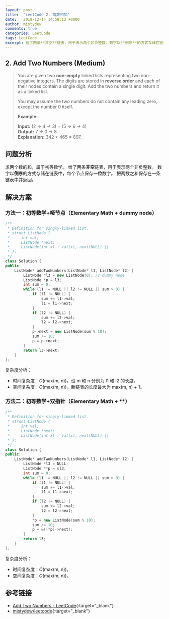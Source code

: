 ```yaml
---
layout: post
title:  "LeetCode 2. 两数相加"
date:   2019-12-14 14:58:13 +0800
author: mistydew
comments: true
categories: LeetCode
tags: LeetCode
excerpt: 给了两条**非空**链表，用于表示两个非负整数。数字以**倒序**的方式存储在链表中，每个节点保存**一位**数字。把两数之和保存在一条链表中并返回。
---
```

## 2. Add Two Numbers (Medium)

> You are given two **non-empty** linked lists representing two non-negative integers. The digits are stored in **reverse order** and each of their nodes contain a single digit. Add the two numbers and return it as a linked list.
> 
> You may assume the two numbers do not contain any leading zero, except the number 0 itself.
> 
> **Example:**
> 
> **Input:** (2 -> 4 -> 3) + (5 -> 6 -> 4)<br>
> **Output:** 7 -> 0 -> 8<br>
> **Explanation:** 342 + 465 = 807.

## 问题分析

求两个数的和，属于初等数学。
给了两条**非空**链表，用于表示两个非负整数。
数字以**倒序**的方式存储在链表中，每个节点保存**一位**数字。
把两数之和保存在一条链表中并返回。

## 解决方案

### 方法一：初等数学+哑节点（Elementary Math + dummy node）

```cpp
/**
 * Definition for singly-linked list.
 * struct ListNode {
 *     int val;
 *     ListNode *next;
 *     ListNode(int x) : val(x), next(NULL) {}
 * };
 */
class Solution {
public:
    ListNode* addTwoNumbers(ListNode* l1, ListNode* l2) {
        ListNode *l3 = new ListNode(0); // dummy node
        ListNode *p = l3;
        int sum = 0;
        while (l1 != NULL || l2 != NULL || sum > 0) {
            if (l1 != NULL) {
                sum += l1->val;
                l1 = l1->next;
            }
            if (l2 != NULL) {
                sum += l2->val;
                l2 = l2->next;
            }
            p->next = new ListNode(sum % 10);
            sum /= 10;
            p = p->next;
        }
        return l3->next;
    }
};
```

复杂度分析：
* 时间复杂度：_O_(max(m, n))。设 m 和 n 分别为 l1 和 l2 的长度。
* 空间复杂度：_O_(max(m, n))。新链表的长度最大为 max(m, n) + 1。

### 方法二：初等数学+双指针（Elementary Math + **）

```cpp
/**
 * Definition for singly-linked list.
 * struct ListNode {
 *     int val;
 *     ListNode *next;
 *     ListNode(int x) : val(x), next(NULL) {}
 * };
 */
class Solution {
public:
    ListNode* addTwoNumbers(ListNode* l1, ListNode* l2) {
        ListNode *l3 = NULL;
        ListNode **p = &l3;
        int sum = 0;
        while (l1 != NULL || l2 != NULL || sum > 0) {
            if (l1 != NULL) {
                sum += l1->val;
                l1 = l1->next;
            }
            if (l2 != NULL) {
                sum += l2->val;
                l2 = l2->next;
            }
            *p = new ListNode(sum % 10);
            sum /= 10;
            p = &((*p)->next);
        }
        return l3;
    }
};
```

复杂度分析：
* 时间复杂度：_O_(max(m, n))。
* 空间复杂度：_O_(max(m, n))。

## 参考链接

* [Add Two Numbers - LeetCode](https://leetcode.com/problems/add-two-numbers/){:target="_blank"}
* [mistydew/leetcode](https://github.com/mistydew/leetcode){:target="_blank"}
